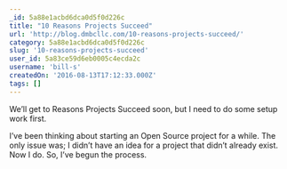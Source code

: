 ```yaml
---
_id: 5a88e1acbd6dca0d5f0d226c
title: "10 Reasons Projects Succeed"
url: 'http://blog.dmbcllc.com/10-reasons-projects-succeed/'
category: 5a88e1acbd6dca0d5f0d226c
slug: '10-reasons-projects-succeed'
user_id: 5a83ce59d6eb0005c4ecda2c
username: 'bill-s'
createdOn: '2016-08-13T17:12:33.000Z'
tags: []
---
```


We’ll get to Reasons Projects Succeed soon, but I need to do some setup work first.

I’ve been thinking about starting an Open Source project for a while.  The only issue was; I didn’t have an idea for a project that didn’t already exist.  Now I do.  So, I’ve begun the process.

